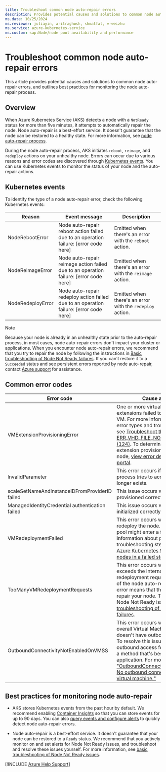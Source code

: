 ```yaml
---
title: Troubleshoot common node auto-repair errors
description: Provides potential causes and solutions to common node auto-repair errors that occur when you repair a node with a NotReady status.
ms.date: 10/25/2024
ms.reviewer: juliayin, aritraghosh, shmalfat, v-weizhu
ms.service: azure-kubernetes-service
ms.custom: sap:Node/node pool availability and performance
---
```

# Troubleshoot common node auto-repair errors

This article provides potential causes and solutions to common node auto-repair errors, and outlines best practices for monitoring the node auto-repair process.

## Overview

When Azure Kubernetes Service (AKS) detects a node with a `NotReady` status for more than five minutes, it attempts to automatically repair the node. Node auto-repair is a best-effort service. It doesn't guarantee that the node can be restored to a healthy state. For more information, see [node auto-repair process](/azure/aks/node-auto-repair).

During the node auto-repair process, AKS initiates `reboot`, `reimage`, and `redeploy` actions on your unhealthy node. Errors can occur due to various reasons and error codes are discovered through [Kubernetes events](/azure/aks/events). You can use Kubernetes events to monitor the status of your node and the auto-repair actions.

## Kubernetes events

To identify the type of a node auto-repair error, check the following Kubernetes events:
 
| Reason | Event message | Description |
| --- | --- | --- |
| NodeRebootError | Node auto-repair reboot action failed due to an operation failure: [error code here] | Emitted when there's an error with the `reboot` action. |
| NodeReimageError | Node auto-repair reimage action failed due to an operation failure: [error code here] | Emitted when there's an error with the `reimage` action. |
| NodeRedeployError | Node auto-repair redeploy action failed due to an operation failure: [error code here] | Emitted when there's an error with the `redeploy` action. |

> [!NOTE]
> Because your node is already in an unhealthy state prior to the auto-repair process, in most cases, node auto-repair errors don't impact your cluster or applications. When you encounter node auto-repair errors, we recommend that you try to repair the node by following the instructions in [Basic troubleshooting of Node Not Ready failures](./node-not-ready-basic-troubleshooting.md). If you can't restore it to a `Succeeded` status and see persistent errors reported by node auto-repair, contact [Azure support](https://ms.portal.azure.com/#blade/Microsoft_Azure_Support/HelpAndSupportBlade/overview?DMC=troubleshoot) for assistance.

## Common error codes

| Error code | Cause and solution |
|---|---|
| VMExtensionProvisioningError | One or more virtual machine (VM) extensions failed to be provisioned on the VM. For more information about possible error types and troubleshooting steps, see [Troubleshoot the ERR_VHD_FILE_NOT_FOUND error code (124)](../create-upgrade-delete/error-code-vhdfilenotfound.md). To determine the exact VM extension provisioning error on your node, [view error details in the Azure portal](../create-upgrade-delete/troubleshoot-aks-cluster-creation-issues.md#view-resources-in-the-azure-portal). |
| InvalidParameter | This error occurs if the node auto-repair process tries to access a node that no longer exists.|
| scaleSetNameAndInstanceIDFromProviderID failed | This issue occurs when the node isn't provisioned correctly. |
| ManagedIdentityCredential authentication failed | This issue occurs when the node isn't initialized correctly.  |
| VMRedeploymentFailed | This error occurs when you try to redeploy the node. In this case, your node pool might enter a failed state. For more information about potential causes and troubleshooting steps, see [Troubleshoot Azure Kubernetes Service clusters or nodes in a failed state](./cluster-node-virtual-machine-failed-state.md#scenario-3-node-pool-is-in-a-failed-state). |
| TooManyVMRedeploymentRequests | This error occurs when your cluster exceeds the internal limit for VM redeployment requests. `Redeploy` is one of the node auto-repair actions. This error means that the `redeploy` action can't repair your node. To troubleshoot the Node Not Ready issue, see [Basic troubleshooting of Node Not Ready failures](./node-not-ready-basic-troubleshooting.md). |
| OutboundConnectivityNotEnabledOnVMSS | This error occurs when your node or overall Virtual Machine Scale Set (VMSS) doesn't have outbound access enabled. To resolve this issue, enable secure outbound access for your VMSS by using a method that's best suited for your application. For more information, see ["OutboundConnectivityNotEnabledOnVM. No outbound connectivity configured for virtual machine."](../../virtual-machine-scale-sets/deploy/vmss-outbound-connectivity-not-enabled.md#solution) |

## Best practices for monitoring node auto-repair

- AKS stores Kubernetes events from the past hour by default. We recommend enabling [Container Insights](/azure/azure-monitor/containers/kubernetes-monitoring-enable#enable-container-insights) so that you can store events for up to 90 days. You can also [query events and configure alerts](/azure/aks/events#automating-event-notifications) to quickly detect node auto-repair errors.

- Node auto-repair is a best-effort service. It doesn't guarantee that your node can be restored to a `Ready` status. We recommend that you actively monitor on and set alerts for Node Not Ready issues, and troubleshoot and resolve these issues yourself. For more information, see [basic troubleshooting of Node Not Ready issues](./node-not-ready-basic-troubleshooting.md).

[!INCLUDE [Azure Help Support](../../../includes/azure-help-support.md)]
